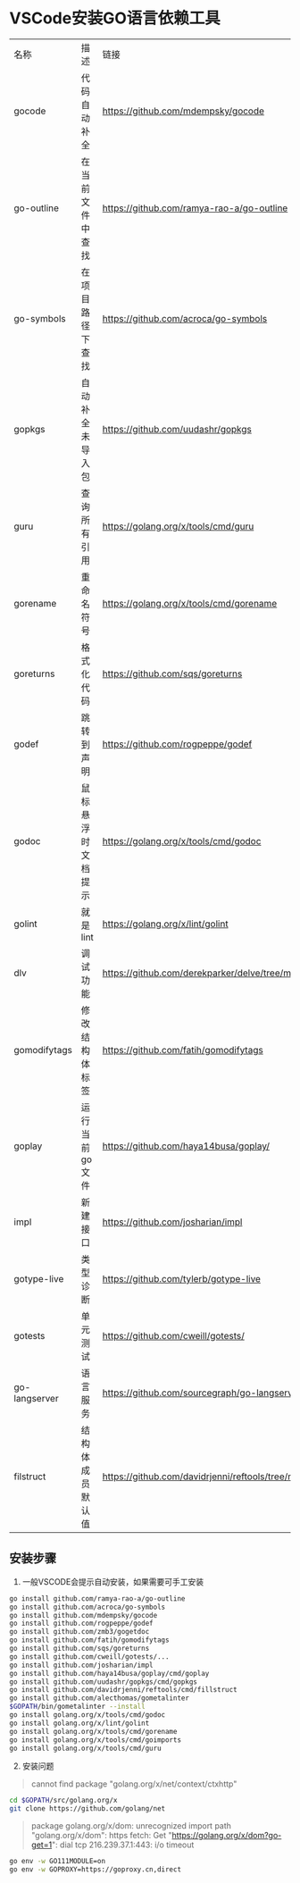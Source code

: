 VSCode安装GO语言依赖工具
===

|   |   |   |
|---|---|---|
|名称|描述|链接|
|gocode|代码自动补全|https://github.com/mdempsky/gocode|
|go-outline|在当前文件中查找|https://github.com/ramya-rao-a/go-outline|
|go-symbols|在项目路径下查找|https://github.com/acroca/go-symbols|
|gopkgs|自动补全未导入包|https://github.com/uudashr/gopkgs|
|guru|查询所有引用|https://golang.org/x/tools/cmd/guru|
|gorename|重命名符号|https://golang.org/x/tools/cmd/gorename|
|goreturns|格式化代码|https://github.com/sqs/goreturns|
|godef|跳转到声明|https://github.com/rogpeppe/godef|
|godoc|鼠标悬浮时文档提示|https://golang.org/x/tools/cmd/godoc|
|golint|就是lint|https://golang.org/x/lint/golint|
|dlv|调试功能|https://github.com/derekparker/delve/tree/master/cmd/dlv|
|gomodifytags|修改结构体标签|https://github.com/fatih/gomodifytags|
|goplay|运行当前go文件|https://github.com/haya14busa/goplay/|
|impl|新建接口|https://github.com/josharian/impl|
|gotype-live|类型诊断|https://github.com/tylerb/gotype-live|
|gotests|单元测试|https://github.com/cweill/gotests/|
|go-langserver|语言服务|https://github.com/sourcegraph/go-langserver|
|filstruct|结构体成员默认值|https://github.com/davidrjenni/reftools/tree/master/cmd/fillstruct|

安装步骤
---

1. 一般VSCODE会提示自动安装，如果需要可手工安装
```sh
go install github.com/ramya-rao-a/go-outline
go install github.com/acroca/go-symbols
go install github.com/mdempsky/gocode
go install github.com/rogpeppe/godef
go install github.com/zmb3/gogetdoc
go install github.com/fatih/gomodifytags
go install github.com/sqs/goreturns
go install github.com/cweill/gotests/...
go install github.com/josharian/impl
go install github.com/haya14busa/goplay/cmd/goplay
go install github.com/uudashr/gopkgs/cmd/gopkgs
go install github.com/davidrjenni/reftools/cmd/fillstruct
go install github.com/alecthomas/gometalinter
$GOPATH/bin/gometalinter --install
go install golang.org/x/tools/cmd/godoc
go install golang.org/x/lint/golint
go install golang.org/x/tools/cmd/gorename
go install golang.org/x/tools/cmd/goimports
go install golang.org/x/tools/cmd/guru
```
2. 安装问题
  > cannot find package "golang.org/x/net/context/ctxhttp"
```sh
cd $GOPATH/src/golang.org/x
git clone https://github.com/golang/net
```
  > package golang.org/x/dom: unrecognized import path "golang.org/x/dom": https fetch: Get "https://golang.org/x/dom?go-get=1": dial tcp 216.239.37.1:443: i/o timeout
```sh
go env -w GO111MODULE=on
go env -w GOPROXY=https://goproxy.cn,direct
```